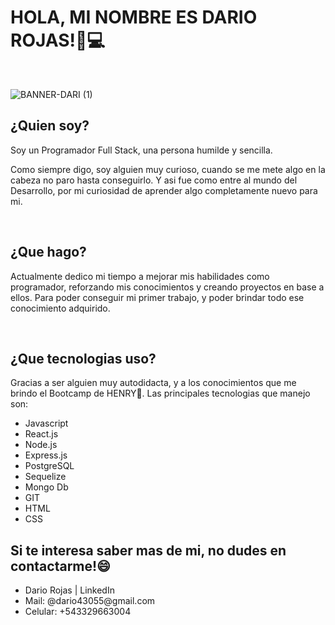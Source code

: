 ### <h1> HOLA, MI NOMBRE ES DARIO ROJAS!👾💻</h1>
<br/>


![BANNER-DARI (1)](https://user-images.githubusercontent.com/106130562/218824382-6f343be8-e0f1-4c00-b6a2-94897a57a819.jpg)

<h2>¿Quien soy?</h2>
<p>Soy un Programador Full Stack, una persona humilde y sencilla.

Como siempre digo, soy alguien muy curioso, cuando se me mete algo en la cabeza no paro hasta conseguirlo. Y asi fue como entre al mundo del Desarrollo, por mi curiosidad de aprender algo completamente nuevo para mi.</p>
<br/>
<h2>¿Que hago?</h2>
<p>Actualmente dedico mi tiempo a mejorar mis habilidades como programador, reforzando mis conocimientos y creando proyectos en base a ellos. 
Para poder conseguir mi primer trabajo, y poder brindar todo ese conocimiento adquirido.</p>
<br/>

<h2>¿Que tecnologias uso?</h2>
<p>Gracias a ser alguien muy autodidacta, y a los conocimientos que me brindo el Bootcamp de HENRY🚀. Las principales tecnologias que manejo son:
  <ul>
    <li>Javascript</li>
    <li>React.js</li>
    <li>Node.js</li>
    <li>Express.js</li>
    <li>PostgreSQL</li>
    <li>Sequelize</li>
    <li>Mongo Db</li>
    <li>GIT</li>
    <li>HTML</li>
    <li>CSS</li>
  </ul>
</p>

<h2>Si te interesa saber mas de mi, no dudes en contactarme!😄</h2>
  <ul>
    <li>Dario Rojas | LinkedIn </li>
    <li>Mail: @dario43055@gmail.com</li>
    <li>Celular: +543329663004 </li>
    
  </ul>




